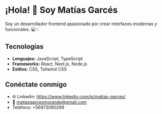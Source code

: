 # ¡Hola! 👋 Soy Matías Garcés
Soy un desarrollador frontend apasionado por crear interfaces modernas y funcionales. 💻✨

## Tecnologías
- **Lenguajes:** JavaScript, TypeScript
- **Frameworks:** React, Next.js, Node.js
- **Estilos:** CSS, Tailwind CSS

## Conéctate conmigo
- 🌐 Linkedin: https://www.linkedin.com/in/matias-garces/
- 📧 matiasgarcesmorande@gmail.com
- Teléfono: +56973090269
